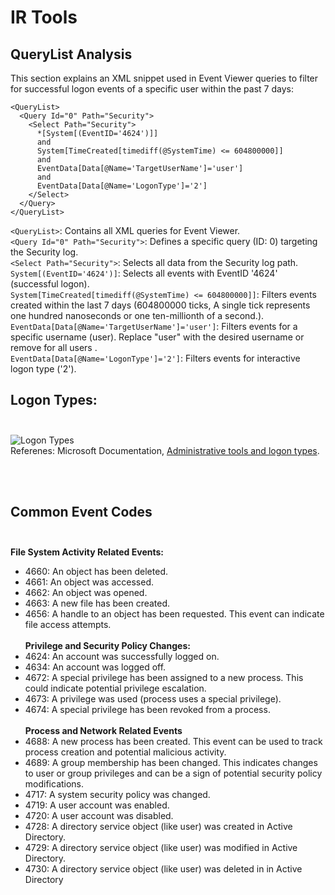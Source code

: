 
# IR Tools

## QueryList Analysis

This section explains an XML snippet used in Event Viewer queries to filter for successful logon events of a specific user within the past 7 days:

```
<QueryList>
  <Query Id="0" Path="Security">
    <Select Path="Security">
      *[System[(EventID='4624')]]
      and
      System[TimeCreated[timediff(@SystemTime) <= 604800000]]
      and
      EventData[Data[@Name='TargetUserName']='user']
      and
      EventData[Data[@Name='LogonType']='2']
    </Select>
  </Query>
</QueryList>

```

```<QueryList>```:  Contains all XML queries for Event Viewer. <br/>
```<Query Id="0" Path="Security">```: Defines a specific query (ID: 0) targeting the Security log. <br/>
```<Select Path="Security">```: Selects all data from the Security log path. <br/>
```System[(EventID='4624')]```: Selects all events with EventID '4624' (successful logon). <br/>
```System[TimeCreated[timediff(@SystemTime) <= 604800000]]```: Filters events created within the last 7 days (604800000 ticks, A single tick represents one hundred nanoseconds or one ten-millionth of a second.). <br/>
```EventData[Data[@Name='TargetUserName']='user']```: Filters events for a specific username (user). Replace "user" with the desired username or remove for all users . <br/>
```EventData[Data[@Name='LogonType']='2']```: Filters events for interactive logon type ('2'). <br/>

## Logon Types: <br/> <br/>
![Logon Types](https://github.com/shlomo120/IR_Tools/blob/687cc421ca23207c129ee34f7bd4d7d6a4846a64/Logon%20Types.png) <br/> 
Referenes: Microsoft Documentation, [Administrative tools and logon types](https://learn.microsoft.com/en-us/windows-server/identity/securing-privileged-access/reference-tools-logon-types).

<br/><br/>

## Common Event Codes <br/> <br/>
**File System Activity Related Events:** <br/>
* 4660: An object has been deleted. <br/>
* 4661: An object was accessed. <br/>
* 4662: An object was opened. <br/>
* 4663: A new file has been created. <br/>
* 4656: A handle to an object has been requested. This event can indicate file access attempts. <br/> <br/>
**Privilege and Security Policy Changes:** <br/>
* 4624: An account was successfully logged on. <br/>
* 4634: An account was logged off. <br/>
* 4672: A special privilege has been assigned to a new process. This could indicate potential privilege escalation. <br/>
* 4673: A privilege was used (process uses a special privilege). <br/>
* 4674: A special privilege has been revoked from a process. <br/> <br/>
**Process and Network Related Events** <br/>
* 4688: A new process has been created. This event can be used to track process creation and potential malicious activity. <br/>
* 4689: A group membership has been changed. This indicates changes to user or group privileges and can be a sign of potential security policy modifications. <br/>
* 4717: A system security policy was changed. <br/>
* 4719: A user account was enabled. <br/>
* 4720: A user account was disabled. <br/>
* 4728: A directory service object (like user) was created in Active Directory. <br/> 
* 4729: A directory service object (like user) was modified in Active Directory.<br/> 
* 4730: A directory service object (like user) was deleted in in Active Directory <br/>





